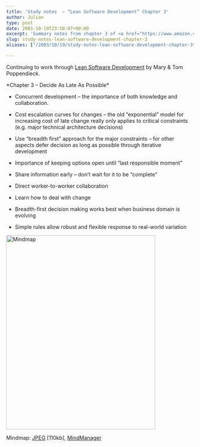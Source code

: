 ```yaml
---
title: 'Study notes  – “Lean Software Development” Chapter 3'
author: Julian
type: post
date: 2003-10-19T23:50:07+00:00
excerpt: 'Summary notes from chapter 3 of <a href="https://www.amazon.co.uk/exec/obidos/ASIN/0321150783/ref%3Dase%5Ffivegocrazyinmid">Lean Software Development</a> by Mary and Tom Poppendieck'
slug: study-notes-lean-software-development-chapter-3 
aliases: ["/2003/10/19/study-notes-lean-software-development-chapter-3"]

---
```

Continuing to work through [Lean Software Development][1] by Mary & Tom Poppendieck.

\*Chapter 3 &#8211; Decide As Late As Possible\*

* Concurrent development &#8211; the importance of both knowledge and collaboration.
  
* Cost escalation curves for changes &#8211; the old &#8220;exponential&#8221; model for increasing cost of late change really only applies to critical constraints (e.g. major technical architecture decisions)
  
* Use &#8220;breadth first&#8221; approach for the major constraints &#8211; for other aspects defer decision as long as possible through iterative development
  
* Importance of keeping options open until &#8220;last responsible moment&#8221;
  
* Share information early &#8211; don&#8217;t wait for it to be &#8220;complete&#8221;
  
* Direct worker-to-worker collaboration
  
* Learn how to deal with change
  
* Breadth-first decision making works best when business domain is evolving
  
* Simple rules allow robust and flexible response to real-world variation

<div class="inlineimg">
  <a target="_blank" href="https://www.julian.elve.dial.pipex.com/mindmaps/leanswdev/LeanSoftwareDevMM03.jpg"><img align="center" width="400" height="521" src="https://www.julian.elve.dial.pipex.com/mindmaps/leanswdev/LeanSoftwareDevMMthmb03.jpg" alt="Mindmap" /></a></p> 
  
  <div class="caption">
    Mindmap: <a target="_blank"  title="Open JPEG of Mindmap in a new Window" href="https://www.julian.elve.dial.pipex.com/mindmaps/leanswdev/LeanSoftwareDevMM03.jpg">JPEG</a> [110kb], <a  title="Link to MindManager file of mind map" href="https://www.julian.elve.dial.pipex.com/mindmaps/leanswdev/Lean Software Development.mmp">MindManager</a>
  </div>
</div>

 [1]: https://www.synesthesia.co.uk/library/archives/000197.php